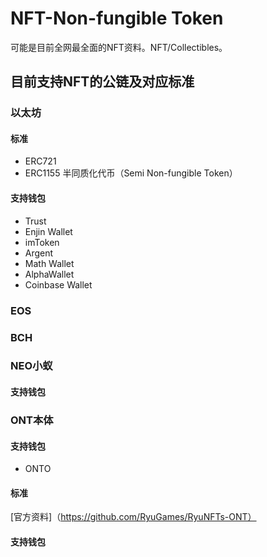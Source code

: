 # NFT-Non-fungible Token
可能是目前全网最全面的NFT资料。NFT/Collectibles。
## 目前支持NFT的公链及对应标准
### 以太坊
#### 标准
* ERC721
* ERC1155
半同质化代币（Semi Non-fungible Token）
#### 支持钱包
* Trust
* Enjin Wallet
* imToken
* Argent
* Math Wallet
* AlphaWallet
* Coinbase Wallet

### EOS
### BCH
### NEO小蚁
#### 支持钱包

### ONT本体
#### 支持钱包
* ONTO
#### 标准
 [官方资料]（https://github.com/RyuGames/RyuNFTs-ONT）
#### 支持钱包
